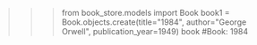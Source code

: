 >>> from book_store.models import Book
>>> book1 = Book.objects.create(title="1984", author="George Orwell", publication_year=1949)
>>> book
#Book: 1984

